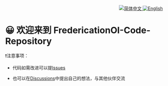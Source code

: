 <div align="right">
  <a href="README.md">
   <img alt="简体中文" src="https://img.shields.io/badge/%E7%AE%80%E4%BD%93%E4%B8%AD%E6%96%87-greeen?style=for-the-badge">
  </a>
  <a href="en_us-README.md">
   <img alt="English" src="https://img.shields.io/badge/English-black?style=for-the-badge">
  </a>
</div>

# 😀 欢迎来到 FredericationOI-Code-Repository

❗️注意事项：

 - 代码如需改进可以提[Issues](https://github.com/FrederickAsYou/FredericationOI-Code-Repository/issues)

 - 也可以在[Discussions](https://github.com/FrederickAsYou/FredericationOI-Code-Repository/discussions)中提出自己的想法，与其他伙伴交流
